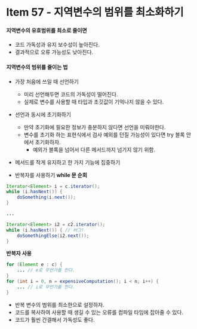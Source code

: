 # Item 57 - 지역변수의 범위를 최소화하기

#### 지역변수의 유효범위를 최소로 줄이면
* 코드 가독성과 유지 보수성이 높아진다.
* 결과적으로 오류 가능성도 낮아진다.

#### 지역변수의 범위를 줄이는 법
* 가장 처음에 쓰일 때 선언하기
	* 미리 선언해두면 코드의 가독성이 떨어진다.
	* 실제로 변수를 사용할 때 타입과 초깃값이 기억나지 않을 수 있다.
* 선언과 동시에 초기화하기
	* 만약 초기화에 필요한 정보가 충분하지 않다면 선언을 미뤄야한다.
	* 변수를 초기화 하는 표현식에서 검사 예외를 던질 가능성이 있다면 try 블록 안에서 초기화하자.
		* 예외가 블록을 넘어서 다른 메서드까지 넘기지 않기 위함.
* 메서드를 작게 유지하고 한 가지 기능에 집중하기

* 반복자를 사용하기
**while 문 순회**
```java
Iterator<Element> i = c.iterator(); 
while (i.hasNext()) {
	doSomething(i.next()); 
}

...

Iterator<Element> i2 = c2.iterator();
while (i.hasNext()) { // 버그!
	doSomethingElse(i2.next()); 
}
```
**반복자 사용**
```java
for (Element e : c) {
	... // e로 무언가를 한다. 
}
for (int i = 0, n = expensiveComputation(); i < n; i++) {
	... // i로 무언가를 한다. 
}
```
* 반복 변수의 범위를 최소한으로 설정하자.
* 코드를 복사하여 사용할 때 생길 수 있는 오류를 컴파일 타임에 잡아줄 수 있다.
* 코드가 훨씬 간결해서 가독성도 좋다.
<!--
```java

```
 -->